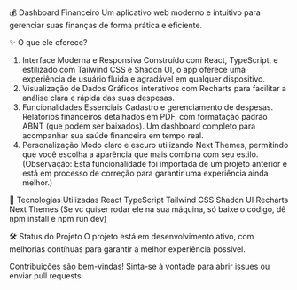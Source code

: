 💰 Dashboard Financeiro
Um aplicativo web moderno e intuitivo para gerenciar suas finanças de forma prática e eficiente.

✨ O que ele oferece?
1. Interface Moderna e Responsiva
Construído com React, TypeScript, e estilizado com Tailwind CSS e Shadcn UI, o app oferece uma experiência de usuário fluida e agradável em qualquer dispositivo.
2. Visualização de Dados
Gráficos interativos com Recharts para facilitar a análise clara e rápida das suas despesas.
3. Funcionalidades Essenciais
Cadastro e gerenciamento de despesas.
Relatórios financeiros detalhados em PDF, com formatação padrão ABNT (que podem ser baixados).
Um dashboard completo para acompanhar sua saúde financeira em tempo real.
4. Personalização
Modo claro e escuro utilizando Next Themes, permitindo que você escolha a aparência que mais combina com seu estilo.
(Observação: Esta funcionalidade foi importada de um projeto anterior e está em processo de correção para garantir uma experiência ainda melhor.)



🚀 Tecnologias Utilizadas
React
TypeScript
Tailwind CSS
Shadcn UI
Recharts
Next Themes
(Se vc quiser rodar ele na sua máquina, só baixe o código, dê npm install e npm run dev)


🛠 Status do Projeto
O projeto está em desenvolvimento ativo, com melhorias contínuas para garantir a melhor experiência possível.

Contribuições são bem-vindas! Sinta-se à vontade para abrir issues ou enviar pull requests.
